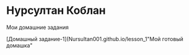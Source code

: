 # Нурсултан Коблан
Мои домашние задания 

[Домашный задание-1](Nursultan001.github.io/lesson_1"Мой готовый домашка"
